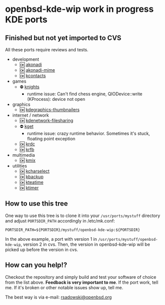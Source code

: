# openbsd-kde-wip work in progress KDE ports

## Finished but not yet imported to CVS

All these ports require reviews and tests.

- development
    - :ok: [akonadi](x11/kde-applications/akonadi)
    - :ok: [akonadi-mime](x11/kde-applications/akonadi-mime)
    - :ok: [kcontacts](x11/kde-applications/kcontacts)
- games
    - :no_entry: [knights](x11/kde-applications/knights)
       -  runtime issue: Can't find chess engine, QIODevice::write (KProcess): device not open
- graphics
    - :ok: [kdegraphics-thumbnailers](x11/kde-applications/kdegraphics-thumbnailers)
- internet / network
    - :ok: [kdenetwork-filesharing](x11/kde-applications/kdenetwork-filesharing)
    - :no_entry: [kget](x11/kde-applications/kget)
       -  runtime issue: crazy runtime behavior. Sometimes it's stuck, floating point exception
    - :ok: [krdc](x11/kde-applications/krdc)
    - :ok: [krfb](x11/kde-applications/krfb)
- multimedia
    - :ok: [kmix](x11/kde-applications/kmix)
- utilities
    - :ok: [kcharselect](x11/kde-applications/kcharselect)
    - :ok: [kbackup](x11/kde-applications/kbackup)
    - :ok: [kteatime](x11/kde-applications/kteatime)
    - :ok: [ktimer](x11/kde-applications/ktimer)

## How to use this tree

One way to use this tree is to clone it into your `/usr/ports/mystuff`
directory and adjust `PORTSDIR_PATH` accordingly in /etc/mk.conf:

	PORTSDIR_PATH=${PORTSDIR}/mystuff/openbsd-kde-wip:${PORTSDIR}

In the above example, a port with version 1 in `/usr/ports/mystuff/openbsd-kde-wip`,
version 2 in cvs.  Then, the version in openbsd-kde-wip will be picked up before
the version in cvs.

## How can you help!?

Checkout the repository and simply build and test your software of choice from
the list above. **Feedback is very important to me**. If the port work, tell me.
If it's broken or other notable issues show up, tell me.

The best way is via e-mail: <rsadowski@openbsd.org>
